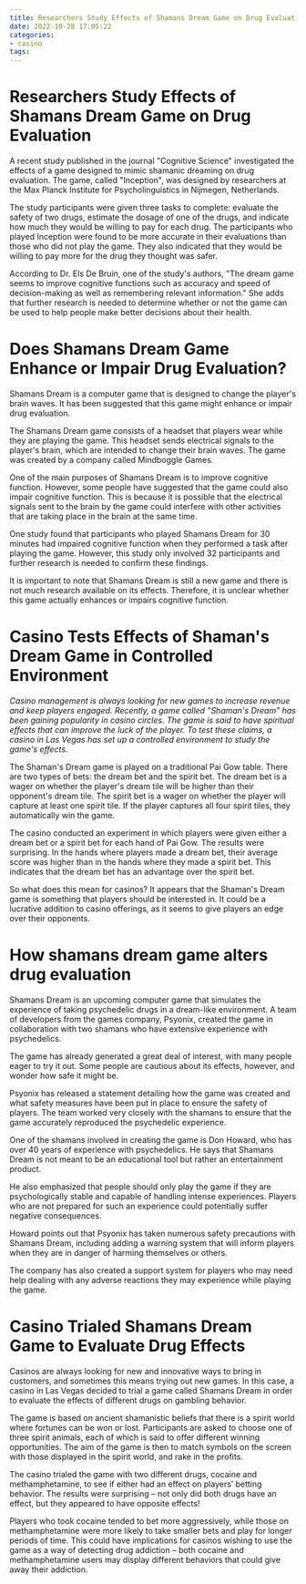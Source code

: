 ```yaml
---
title: Researchers Study Effects of Shamans Dream Game on Drug Evaluation
date: 2022-10-28 17:05:22
categories:
- casino
tags:
---
```



#  Researchers Study Effects of Shamans Dream Game on Drug Evaluation

A recent study published in the journal "Cognitive Science" investigated the effects of a game designed to mimic shamanic dreaming on drug evaluation. The game, called "Inception", was designed by researchers at the Max Planck Institute for Psycholinguistics in Nijmegen, Netherlands.

The study participants were given three tasks to complete: evaluate the safety of two drugs, estimate the dosage of one of the drugs, and indicate how much they would be willing to pay for each drug. The participants who played Inception were found to be more accurate in their evaluations than those who did not play the game. They also indicated that they would be willing to pay more for the drug they thought was safer.

According to Dr. Els De Bruin, one of the study's authors, "The dream game seems to improve cognitive functions such as accuracy and speed of decision-making as well as remembering relevant information." She adds that further research is needed to determine whether or not the game can be used to help people make better decisions about their health.

#  Does Shamans Dream Game Enhance or Impair Drug Evaluation?

Shamans Dream is a computer game that is designed to change the player's brain waves. It has been suggested that this game might enhance or impair drug evaluation.

The Shamans Dream game consists of a headset that players wear while they are playing the game. This headset sends electrical signals to the player's brain, which are intended to change their brain waves. The game was created by a company called Mindboggle Games.

One of the main purposes of Shamans Dream is to improve cognitive function. However, some people have suggested that the game could also impair cognitive function. This is because it is possible that the electrical signals sent to the brain by the game could interfere with other activities that are taking place in the brain at the same time.

One study found that participants who played Shamans Dream for 30 minutes had impaired cognitive function when they performed a task after playing the game. However, this study only involved 32 participants and further research is needed to confirm these findings.

It is important to note that Shamans Dream is still a new game and there is not much research available on its effects. Therefore, it is unclear whether this game actually enhances or impairs cognitive function.

#  Casino Tests Effects of Shaman's Dream Game in Controlled Environment

_Casino management is always looking for new games to increase revenue and keep players engaged. Recently, a game called "Shaman's Dream" has been gaining popularity in casino circles. The game is said to have spiritual effects that can improve the luck of the player. To test these claims, a casino in Las Vegas has set up a controlled environment to study the game's effects._

The Shaman's Dream game is played on a traditional Pai Gow table. There are two types of bets: the dream bet and the spirit bet. The dream bet is a wager on whether the player's dream tile will be higher than their opponent's dream tile. The spirit bet is a wager on whether the player will capture at least one spirit tile. If the player captures all four spirit tiles, they automatically win the game.

The casino conducted an experiment in which players were given either a dream bet or a spirit bet for each hand of Pai Gow. The results were surprising. In the hands where players made a dream bet, their average score was higher than in the hands where they made a spirit bet. This indicates that the dream bet has an advantage over the spirit bet.

So what does this mean for casinos? It appears that the Shaman's Dream game is something that players should be interested in. It could be a lucrative addition to casino offerings, as it seems to give players an edge over their opponents.

#  How shamans dream game alters drug evaluation

Shamans Dream is an upcoming computer game that simulates the experience of taking psychedelic drugs in a dream-like environment. A team of developers from the games company, Psyonix, created the game in collaboration with two shamans who have extensive experience with psychedelics.

The game has already generated a great deal of interest, with many people eager to try it out. Some people are cautious about its effects, however, and wonder how safe it might be.

Psyonix has released a statement detailing how the game was created and what safety measures have been put in place to ensure the safety of players. The team worked very closely with the shamans to ensure that the game accurately reproduced the psychedelic experience.

One of the shamans involved in creating the game is Don Howard, who has over 40 years of experience with psychedelics. He says that Shamans Dream is not meant to be an educational tool but rather an entertainment product.

He also emphasized that people should only play the game if they are psychologically stable and capable of handling intense experiences. Players who are not prepared for such an experience could potentially suffer negative consequences.

Howard points out that Psyonix has taken numerous safety precautions with Shamans Dream, including adding a warning system that will inform players when they are in danger of harming themselves or others.

The company has also created a support system for players who may need help dealing with any adverse reactions they may experience while playing the game.

#  Casino Trialed Shamans Dream Game to Evaluate Drug Effects

Casinos are always looking for new and innovative ways to bring in customers, and sometimes this means trying out new games. In this case, a casino in Las Vegas decided to trial a game called Shamans Dream in order to evaluate the effects of different drugs on gambling behavior.

The game is based on ancient shamanistic beliefs that there is a spirit world where fortunes can be won or lost. Participants are asked to choose one of three spirit animals, each of which is said to offer different winning opportunities. The aim of the game is then to match symbols on the screen with those displayed in the spirit world, and rake in the profits.

The casino trialed the game with two different drugs, cocaine and methamphetamine, to see if either had an effect on players’ betting behavior. The results were surprising – not only did both drugs have an effect, but they appeared to have opposite effects!

Players who took cocaine tended to bet more aggressively, while those on methamphetamine were more likely to take smaller bets and play for longer periods of time. This could have implications for casinos wishing to use the game as a way of detecting drug addiction – both cocaine and methamphetamine users may display different behaviors that could give away their addiction.